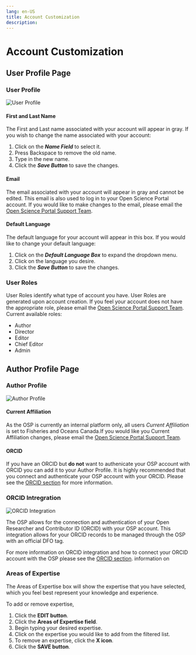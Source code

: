 ```yaml
---
lang: en-US
title: Account Customization
description:
---
```

# Account Customization

## User Profile Page

### User Profile

![User Profile](/images/account/user_profile.png)

#### First and Last Name

The First and Last name associated with your account will appear in gray. If you
wish to change the name associated with your account:
1. Click on the ***Name Field*** to select it.
2. Press Backspace to remove the old name.
3. Type in the new name.
4. Click the ***Save Button*** to save the changes.

#### Email

The email associated with your account will appear in gray and cannot be edited. This email is also
used to log in to your Open Science Portal account. If you would like to make
changes to the email, please email the [Open Science Portal Support
Team](mailto:DFO.OpenScience-ScienceOuverte.MPO@dfo-mpo.gc.ca).

#### Default Language

The default language for your account will appear in this box. If you would like
to change your default language:
1. Click on the ***Default Language Box***  to expand the dropdown menu.
2. Click on the language you desire.
3. Click the ***Save Button*** to save the changes.

### User Roles

User Roles identify what type of account you have. User Roles are generated upon
account creation. If you feel your account does not have the appropriate role,
please email the [Open Science Portal Support
Team](mailto:DFO.OpenScience-ScienceOuverte.MPO@dfo-mpo.gc.ca).
Current available roles:
- Author
- Director
- Editor
- Chief Editor
- Admin

## Author Profile Page

### Author Profile

![Author Profile](/images/account/author_profile.png)

#### Current Affiliation

As the OSP is currently an internal platform only, all users *Current Affiliation* is set to Fisheries and Oceans
Canada.If you would like you Current Affiliation changes, please email the [Open Science Portal Support
Team](mailto:DFO.OpenScience-ScienceOuverte.MPO@dfo-mpo.gc.ca).

#### ORCID

If you have an ORCID but **do not** want to authenicate your OSP account with ORCID you can add it to your Author
Profile. It is highly recommended that you connect and authenticate your OSP account with your ORCID. Please see the
[ORCID section](/en/account/orcid) for more information. 

### ORCID Intregration

![ORCID Integration](/images/account/orcid_integration.png)

The OSP allows for the connection and authentication of your Open Researcher and Contributor ID (ORCID) with your OSP
account. This integration allows for your ORCID records to be managed through the OSP with an official DFO tag.

For more information on ORCID integration and how to connect your ORCID account with the OSP please see the [ORCID section](/en/account/orcid).
information on 

### Areas of Expertise

The Areas of Expertise box will show the expertise that you have selected, which
you feel best represent your knowledge and experience.

To add or remove expertise,

1. Click the **EDIT button**.
2. Click the **Areas of Expertise field**.
3. Begin typing your desired expertise.
4. Click on the expertise you would like to add from the filtered list.
5. To remove an expertise, click the **X icon**.
6. Click the **SAVE button**.